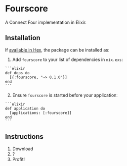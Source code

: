 # Fourscore

A Connect Four implementation in Elixir.

## Installation

If [available in Hex](https://hex.pm/docs/publish), the package can be installed as:

  1. Add `fourscore` to your list of dependencies in `mix.exs`:

    ```elixir
    def deps do
      [{:fourscore, "~> 0.1.0"}]
    end
    ```

  2. Ensure `fourscore` is started before your application:

    ```elixir
    def application do
      [applications: [:fourscore]]
    end
    ```



## Instructions

1. Download
2. ?
3. Profit!
